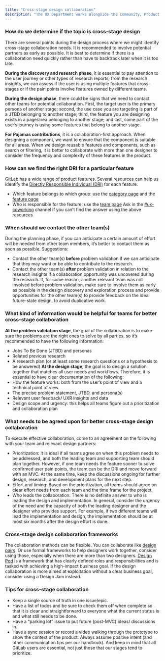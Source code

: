 ```yaml
---
title: "Cross-stage design collaboration"
description: "The UX Department works alongside the community, Product Management, Development, Quality, and Brand teams to design the GitLab product. Our users' workflows often cross multiple areas of the GitLab product. In these instances, it's best for our teams to work collaboratively across stages."
---
```


### How do we determine if the topic is cross-stage design

There are several points during the design process where we might identify cross-stage collaboration needs. It is recommended to involve potential partners as early as possible. It is best to determine if there is a collaboration need quickly rather than have to backtrack later when it is too late.

**During the discovery and research phase**, it is essential to pay attention to the user journey or other types of research reports; from the research insights, we can assess if the user is using multiple features that cross-stages or if the pain points involve features owned by different teams.

**During the design phase**, there could be signs that we need to contact other teams for potential collaboration. First, the target user is the primary persona of another stage; second, the use case you are targeting is part of a JTBD belonging to another stage; third, the feature you are designing exists in a page/area belonging to another stage; and last, some part of the user’s journey is using some features that belong to another stage.

**For Pajamas contributions**, it is a collaboration-first approach. When designing a component, we want to ensure that the component is suitable for all areas. When we design reusable features and components, such as search or filtering, it is better to collaborate with more than one designer to consider the frequency and complexity of these features in the product.

### How can we find the right DRI for a particular feature

GitLab has a wide range of product features. Several resources can help us identify the [Directly Responsible Individual (DRI)](/handbook/people-group/directly-responsible-individuals/) for each feature:

- Which feature belongs to which group: use the [category page](/handbook/product/categories/) and the [feature page](/handbook/product/categories/features/)
- Who is responsible for the feature: use the [team page](/handbook/product/categories/#dev-section)
Ask in the [#ux-coworking](https://gitlab.slack.com/archives/CLW71KM96) channel if you can’t find the answer using the above resources

### When should we contact the other team(s)

During the planning phase, if you can anticipate a certain amount of effort will be needed from other team members, it’s better to contact them as soon as possible. Suggestions:
- Contact the other team(s) **before** problem validation if we can anticipate that they may want or be able to contribute to the research.
- Contact the other team(s) **after** problem validation in relation to the research insights if a collaboration opportunity was uncovered during the research.
If, for some reason, another relevant team was not involved before problem validation, make sure to involve them as early as possible in the design discovery and exploration process and provide opportunities for the other team(s) to provide feedback on the ideal future-state design, to avoid duplicative work.

### What kind of information would be helpful for teams for better cross-stage collaboration

**At the problem validation stage**, the goal of the collaboration is to make sure the problems are the right ones to solve by all parties, so it’s recommended to have the following information:
- Jobs To Be Done (JTBD) and personas
- Related previous research
- A research plan (or at least some research questions or a hypothesis to be answered)
**At the design stage**, the goal is to design a solution together that matches all user needs and workflows. Therefore, it is essential to have clear documentation of the following:
- How the feature works: both from the user’s point of view and a technical point of view.
- The precise problem statement, JTBD, and persona(s)
- Relevant user feedback/ UXR insights and data
- Design scope and urgency: this helps all teams figure out a prioritization and collaboration plan

### What needs to be agreed upon for better cross-stage design collaboration

To execute effective collaboration, come to an agreement on the following with your team and relevant design partners:
- Prioritization: It is ideal if all teams agree on when this problem needs to be addressed, and both the leading team and supporting team should plan together. However, if one team needs the feature sooner to solve confirmed user pain points, the team can be the DRI and move forward with an MVC. At the same time, keep the discussions ongoing for further design, research, and development plans for the next step.
- Effort and timing: Based on the prioritization, all teams should agree on clear effort needs from each team and the time frame for the project.
- Who leads the collaboration: There is no definite answer to who is leading the design and implementation. In general, consider the urgency of the need and the capacity of both the leading designer and the designer who provides support. For example, if two different teams will lead the implementation and design, the implementation should be at most six months after the design effort is done.

### Cross-stage design collaboration frameworks

The collaboration methods can be flexible. You can collaborate like [design pairs](how-we-work/#https://about.gitlab.com/handbook/product/ux/pair-designing). Or use formal frameworks to help designers work together, consider using those, especially when there are more than two designers. [Design Pod](/handbook/product/ux/how-we-work/cross-stage-design-collaboration/design-pod) is a framework that has clearly defined roles and responsibilities and is tasked with achieving a high-impact business goal. If the design collaboration is more aimed at exploitation without a clear business goal, consider using a Design Jam instead.

### Tips for cross-stage collaboration

- Keep a single source of truth in one issue/epic.
- Have a list of todos and be sure to check them off when complete so that it is clear and straightforward to everyone what the current status is and what still needs to be done.
- Have a “parking lot” issue to put future (post-MVC) ideas/ discussions in.
- Have a sync session or record a video walking through the prototype to show the context of the product.
Always assume positive intent (and other communication tips per our handbook). And keep in mind that all GitLab users are essential, not just those that our stages tend to prioritize.

